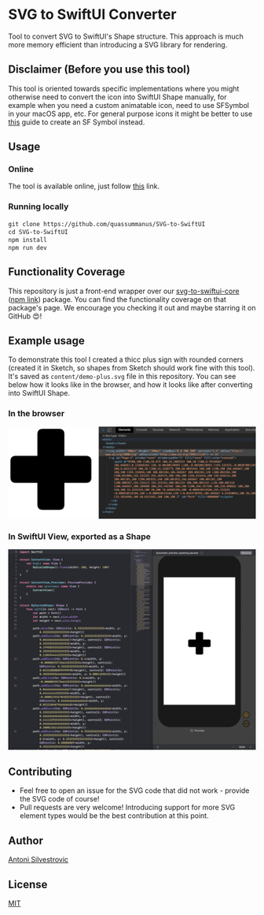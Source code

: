 # SVG to SwiftUI Converter

Tool to convert SVG to SwiftUI's Shape structure. This approach is much more memory efficient than introducing a SVG library for rendering.

## Disclaimer (Before you use this tool)

This tool is oriented towards specific implementations where you might otherwise need to convert the icon into SwiftUI Shape manually, for example when you need a custom animatable icon, need to use SFSymbol in your macOS app, etc. For general purpose icons it might be better to use [this](https://developer.apple.com/documentation/uikit/uiimage/creating_custom_symbol_images_for_your_app) guide to create an SF Symbol instead.

## Usage

### Online

The tool is available online, just follow [this](https://quassummanus.github.io/SVG-to-SwiftUI/) link.

### Running locally

```
git clone https://github.com/quassummanus/SVG-to-SwiftUI
cd SVG-to-SwiftUI
npm install
npm run dev
```

## Functionality Coverage

This repository is just a front-end wrapper over our [svg-to-swiftui-core](https://github.com/quassummanus/svg-to-swiftui-core) ([npm link](https://www.npmjs.com/package/svg-to-swiftui-core)) package. You can find the functionality coverage on that package's page. We encourage you checking it out and maybe starring it on GitHub 😍!

## Example usage

To demonstrate this tool I created a thicc plus sign with rounded corners (created it in Sketch, so shapes from Sketch should work fine with this tool).
It's saved as `content/demo-plus.svg` file in this repository. You can see below how it looks like in the browser, and how it looks like after converting into SwiftUI Shape.

### In the browser

![SVG file wiewed in the browser](content/example_svg.png)

### In SwiftUI View, exported as a Shape

![SVG file wiewed in the browser](content/example_swift.png)

## Contributing

- Feel free to open an issue for the SVG code that did not work - provide the SVG code of course!
- Pull requests are very welcome! Introducing support for more SVG element types would be the best contribution at this point.

## Author

[Antoni Silvestrovic](https://github.com/bring-shrubbery)

## License

[MIT](https://github.com/quassummanus/SVG-to-SwiftUI/blob/master/LICENSE)
